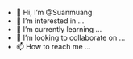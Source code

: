 - 👋 Hi, I’m @Suanmuang
- 👀 I’m interested in ...
- 🌱 I’m currently learning ...
- 💞️ I’m looking to collaborate on ...
- 📫 How to reach me ...

<!---
Suanmuang/Suanmuang is a ✨ special ✨ repository because its `README.md` (this file) appears on your GitHub profile.
You can click the Preview link to take a look at your changes.
--->
